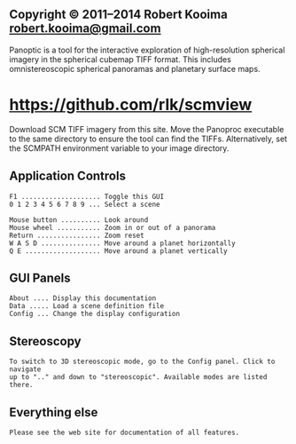 
## Copyright © 2011–2014 Robert Kooima <robert.kooima@gmail.com>

Panoptic is a tool for the interactive exploration of high-resolution spherical
imagery in the spherical cubemap TIFF format. This includes omnistereoscopic
spherical panoramas and planetary surface maps.

# https://github.com/rlk/scmview

Download SCM TIFF imagery from this site. Move the Panoproc executable to the
same directory to ensure the tool can find the TIFFs. Alternatively, set the
SCMPATH environment variable to your image directory.

## Application Controls

    F1 .................... Toggle this GUI
    0 1 2 3 4 5 6 7 8 9 ... Select a scene

    Mouse button .......... Look around
    Mouse wheel ........... Zoom in or out of a panorama
    Return ................ Zoom reset
    W A S D ............... Move around a planet horizontally
    Q E ................... Move around a planet vertically

## GUI Panels

    About .... Display this documentation
    Data ..... Load a scene definition file
    Config ... Change the display configuration

## Stereoscopy

    To switch to 3D stereoscopic mode, go to the Config panel. Click to navigate
    up to ".." and down to "stereoscopic". Available modes are listed there.

## Everything else

    Please see the web site for documentation of all features.

